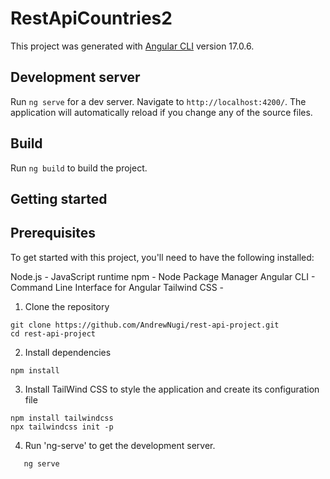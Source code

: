 # RestApiCountries2

This project was generated with [Angular CLI](https://github.com/angular/angular-cli) version 17.0.6.

## Development server

Run `ng serve` for a dev server. Navigate to `http://localhost:4200/`. The application will automatically reload if you change any of the source files.

## Build

Run `ng build` to build the project.

## Getting started

## Prerequisites

To get started with this project, you'll need to have the following installed:

Node.js - JavaScript runtime
npm - Node Package Manager
Angular CLI - Command Line Interface for Angular
Tailwind CSS - 

1. Clone the repository
```
git clone https://github.com/AndrewNugi/rest-api-project.git
cd rest-api-project
```
2. Install dependencies
```
npm install
```
3. Install TailWind CSS to style the application and create its configuration file
```
npm install tailwindcss
npx tailwindcss init -p
```
4. Run 'ng-serve' to get the development server.
```
   ng serve
```

  
  


